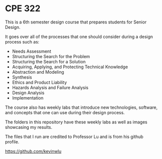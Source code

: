 # CPE 322

This is a 6th semester design course that prepares students for Senior Design. 

It goes over all of the processes that one should consider during a design process such as:  

- Needs Assessment  
- Structuring the Search for the Problem  
- Structuring the Search for a Solution  
- Acquiring, Applying, and Protecting Technical Knowledge  
- Abstraction and Modeling  
- Synthesis  
- Ethics and Product Liability  
- Hazards Analysis and Failure Analysis  
- Design Analysis  
- Implementation  

The course also has weekly labs that introduce new technologies, software, and concepts that one can use during their design process.  

The folders in this repository have these weekly labs as well as images showcasing my results. 

The files that I run are credited to Professor Lu and is from his github profile.  

https://github.com/kevinwlu


